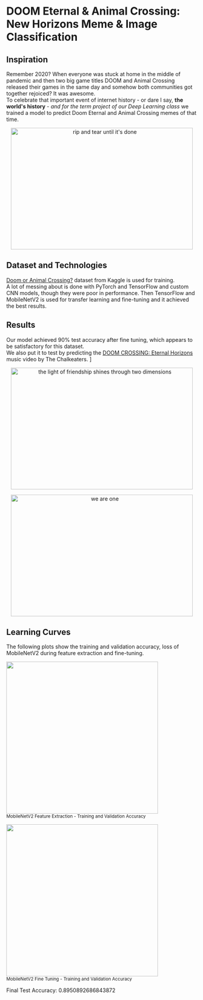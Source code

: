 # DOOM Eternal & Animal Crossing: New Horizons Meme & Image Classification
## Inspiration
Remember 2020? When everyone was stuck at home in the middle of pandemic and then two big game titles DOOM and Animal Crossing released their games in the same day and somehow both communities got together rejoiced? It was awesome. \
To celebrate that important event of internet history - or dare I say, **the world's history** - *and for the term project of our Deep Learning class* we trained a model to predict Doom Eternal and Animal Crossing memes of that time.
<p align="center">
  <img src= "https://github.com/beyza1tozman/doom_crossing_project/blob/main/gifs/DCEH%20-%20rip%20and%20tear.gif" alt="rip and tear until it's done" width=480 height=320 /> 
</p>


## Dataset and Technologies
[Doom or Animal Crossing?](https://www.kaggle.com/datasets/andrewmvd/doom-crossing) dataset from Kaggle is used for training. \
A lot of messing about is done with PyTorch and TensorFlow and custom CNN models, though they were poor in performance. Then TensorFlow and MobileNetV2 is used for transfer learning and fine-tuning and it achieved the best results.
## Results 
Our model achieved 90% test accuracy after fine tuning, which appears to be satisfactory for this dataset. \
We also put it to test by predicting the [DOOM CROSSING: Eternal Horizons](https://www.youtube.com/watch?v=U4lz8MN6MQA) music video by The Chalkeaters. ]
<p align="center" >
  <img src= "https://github.com/beyza1tozman/doom_crossing_project/blob/main/gifs/DCEH%20-%20friendship.gif" alt="the light of friendship shines through two dimensions" width=480 height=320 /> 
</p>
<p align="center" >
  <img src= "https://github.com/beyza1tozman/doom_crossing_project/blob/main/gifs/DCEH%20-%20we%20are%20one.gif" alt="we are one" width=480 height=320  /> 
</p>


## Learning Curves
The following plots show the training and validation accuracy, loss of MobileNetV2 during feature extraction and fine-tuning.

<img src="https://github.com/beyza1tozman/doom_crossing_project/assets/104080203/be88d179-860c-4706-9688-793d3c87d1dd" width="400"><br>
<small>MobileNetV2 Feature Extraction - Training and Validation Accuracy</small>

<img src="https://github.com/beyza1tozman/doom_crossing_project/assets/104080203/1184409d-c7fd-46b9-b92b-b25085c35554" width="400"><br>
<small>MobileNetV2 Fine Tuning - Training and Validation Accuracy</small>

Final Test Accuracy: 0.8950892686843872

